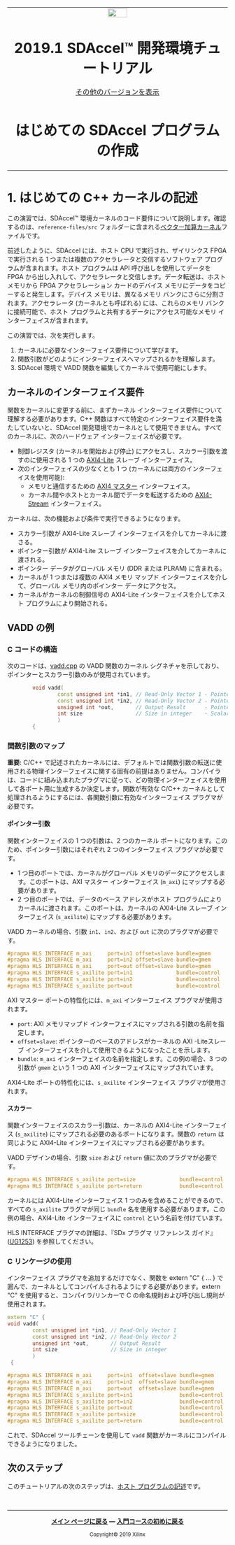<table>
 <tr>
   <td align="center"><img src="https://japan.xilinx.com/content/dam/xilinx/imgs/press/media-kits/corporate/xilinx-logo.png" width="30%"/><h1>2019.1 SDAccel™ 開発環境チュートリアル</h1>
   <a href="https://github.com/Xilinx/SDAccel-Tutorials/branches/all">その他のバージョンを表示</a>
   </td>
 </tr>
 <tr>
 <td align="center"><h1>はじめての SDAccel プログラムの作成</h1>
 </td>
 </tr>
</table>

# 1\. はじめての C++ カーネルの記述

この演習では、SDAccel™ 環境カーネルのコード要件について説明します。確認するのは、`reference-files/src` フォルダーに含まれる[ベクター加算カーネル](./reference-files/src/vadd.cpp)ファイルです。

前述したように、SDAccel には、ホスト CPU で実行され、ザイリンクス FPGA で実行される 1 つまたは複数のアクセラレータと交信するソフトウェア プログラムが含まれます。ホスト プログラムは API 呼び出しを使用してデータを FPGA から出し入れして、アクセラレータと交信します。データ転送は、ホスト メモリから FPGA アクセラレーション カードのデバイス メモリにデータをコピーすると発生します。デバイス メモリは、異なるメモリ バンクにさらに分割されます。アクセラレータ (カーネルとも呼ばれる) には、これらのメモリ バンクに接続可能で、ホスト プログラムと共有するデータにアクセス可能なメモリ インターフェイスが含まれます。

この演習では、次を実行します。

1. カーネルに必要なインターフェイス要件について学びます。
2. 関数引数がどのようにインターフェイスへマップされるかを理解します。
3. SDAccel 環境で VADD 関数を編集してカーネルで使用可能にします。

## カーネルのインターフェイス要件

関数をカーネルに変更する前に、まずカーネル インターフェイス要件について理解する必要があります。C++ 関数はすべて特定のインターフェイス要件を満たしていないと、SDAccel 開発環境でカーネルとして使用できません。すべてのカーネルに、次のハードウェア インターフェイスが必要です。

- 制御レジスタ (カーネルを開始および停止) にアクセスし、スカラー引数を渡すのに使用される 1 つの [AXI4-Lite](https://japan.xilinx.com/products/intellectual-property/axi.html#details) スレーブ インターフェイス。
- 次のインターフェイスの少なくとも 1 つ (カーネルには両方のインターフェイスを使用可能):
  - メモリと通信するための [AXI4 マスター](https://japan.xilinx.com/products/intellectual-property/axi.html#details) インターフェイス。
  - カーネル間やホストとカーネル間でデータを転送するための [AXI4-Stream](https://japan.xilinx.com/products/intellectual-property/axi.html#details) インターフェイス。

カーネルは、次の機能および条件で実行できるようになります。

- スカラー引数が AXI4-Lite スレーブ インターフェイスを介してカーネルに渡さる。
- ポインター引数が AXI4-Lite スレーブ インターフェイスを介してカーネルに渡される。
- ポインター データがグローバル メモリ (DDR または PLRAM) に含まれる。
- カーネルが 1 つまたは複数の AXI4 メモリ マップド インターフェイスを介して、グローバル メモリ内のポインター データにアクセス。
- カーネルがカーネルの制御信号の AXI4-Lite インターフェイスを介してホスト プログラムにより開始される。

## VADD の例

### C コードの構造

次のコードは、[vadd.cpp](./reference-files/src/vadd.cpp) の VADD 関数のカーネル シグネチャを示しており、ポインターとスカラー引数のみが使用されています。

```C++
        void vadd(
                const unsigned int *in1, // Read-Only Vector 1 - Pointer arguments
                const unsigned int *in2, // Read-Only Vector 2 - Pointer arguments
                unsigned int *out,       // Output Result      - Pointer arguments
                int size                 // Size in integer    - Scalar arguments
                )
        {
```

### 関数引数のマップ

**重要:** C/C++ で記述されたカーネルには、デフォルトでは関数引数の転送に使用される物理インターフェイスに関する固有の前提はありません。コンパイラは、コードに組み込まれたプラグマに従って、どの物理インターフェイスを使用して各ポート用に生成するか決定します。関数が有効な C/C++ カーネルとして処理されるようにするには、各関数引数に有効なインターフェイス プラグマが必要です。

#### ポインター引数

関数インターフェイスの 1 つの引数は、2 つのカーネル ポートになります。このため、ポインター引数にはそれぞれ 2 つのインターフェイス プラグマが必要です。

* 1 つ目のポートでは、カーネルがグローバル メモリのデータにアクセスします。このポートは、AXI マスター インターフェイス (`m_axi`) にマップする必要があります。
* 2 つ目のポートでは、データのベース アドレスがホスト プログラムによりカーネルに渡されます。このポートは、カーネルの AXI4-Lite スレーブ インターフェイス (`s_axilite`) にマップする必要があります。

VADD カーネルの場合、引数 `in1`、`in2`、および `out` に次のプラグマが必要です。

```C++
#pragma HLS INTERFACE m_axi     port=in1 offset=slave bundle=gmem
#pragma HLS INTERFACE m_axi     port=in2 offset=slave bundle=gmem
#pragma HLS INTERFACE m_axi     port=out offset=slave bundle=gmem
#pragma HLS INTERFACE s_axilite port=in1              bundle=control
#pragma HLS INTERFACE s_axilite port=in2              bundle=control
#pragma HLS INTERFACE s_axilite port=out              bundle=control
```

AXI マスター ポートの特性化には、`m_axi` インターフェイス プラグマが使用されます。

* `port`: AXI メモリマップド インターフェイスにマップされる引数の名前を指定します。
* `offset=slave`: ポインターのベースのアドレスがカーネルの AXI -Liteスレーブ インターフェイスを介して使用できるようになったことを示します。
* `bundle`: `m_axi` インターフェイスの名前を指定します。この例の場合、3 つの引数が `gmem` という 1 つの AXI インターフェイスにマップされています。

AXI4-Lite ポートの特性化には、`s_axilite` インターフェイス プラグマが使用されます。

#### スカラー

関数インターフェイスのスカラー引数は、カーネルの AXI4-Lite インターフェイス (`s_axilite`) にマップされる必要のあるポートになります。関数の `return` は同じように AXI4-Lite インターフェイスにマップされる必要があります。

VADD デザインの場合、引数 `size` および `return` 値に次のプラグマが必要です。

```C++
#pragma HLS INTERFACE s_axilite port=size              bundle=control
#pragma HLS INTERFACE s_axilite port=return            bundle=control
```

カーネルには AXI4-Lite インターフェイス 1 つのみを含めることができるので、すべての `s_axilite` プラグマが同じ `bundle` 名を使用する必要があります。この例の場合、AXI4-Lite インターフェイスに `control` という名前を付けています。

HLS INTERFACE プラグマの詳細は、『SDx プラグマ リファレンス ガイド』 ([UG1253](https://japan.xilinx.com/html_docs/xilinx2019_1/sdaccel_doc/nnz1534452175410.html)) を参照してください。

### C リンケージの使用

インターフェイス プラグマを追加するだけでなく、関数を extern "C" { ... } で囲んで、カーネルとしてコンパイルされるようにする必要があります。extern "C" を使用すると、コンパイラ/リンカーで C の命名規則および呼び出し規則が使用されます。

```C++
extern "C" {
void vadd(
        const unsigned int *in1, // Read-Only Vector 1
        const unsigned int *in2, // Read-Only Vector 2
        unsigned int *out,       // Output Result
        int size                 // Size in integer
        )
 {

#pragma HLS INTERFACE m_axi     port=in1  offset=slave bundle=gmem
#pragma HLS INTERFACE m_axi     port=in2  offset=slave bundle=gmem
#pragma HLS INTERFACE m_axi     port=out  offset=slave bundle=gmem
#pragma HLS INTERFACE s_axilite port=in1               bundle=control
#pragma HLS INTERFACE s_axilite port=in2               bundle=control
#pragma HLS INTERFACE s_axilite port=out               bundle=control
#pragma HLS INTERFACE s_axilite port=size              bundle=control
#pragma HLS INTERFACE s_axilite port=return            bundle=control
```

これで、SDAccel ツールチェーンを使用して `vadd` 関数がカーネルにコンパイルできるようになりました。

## 次のステップ

このチュートリアルの次のステップは、[ホスト プログラムの記述](./host_program.md)です。

</br>
<hr/>
<p align= center><b><a href="../../README.md">メイン ページに戻る</a> — <a href="../sdaccel-getting-started/README.md">入門コースの初めに戻る</a></b></p>
<p align="center"><sup>Copyright&copy; 2019 Xilinx</sup></p>
